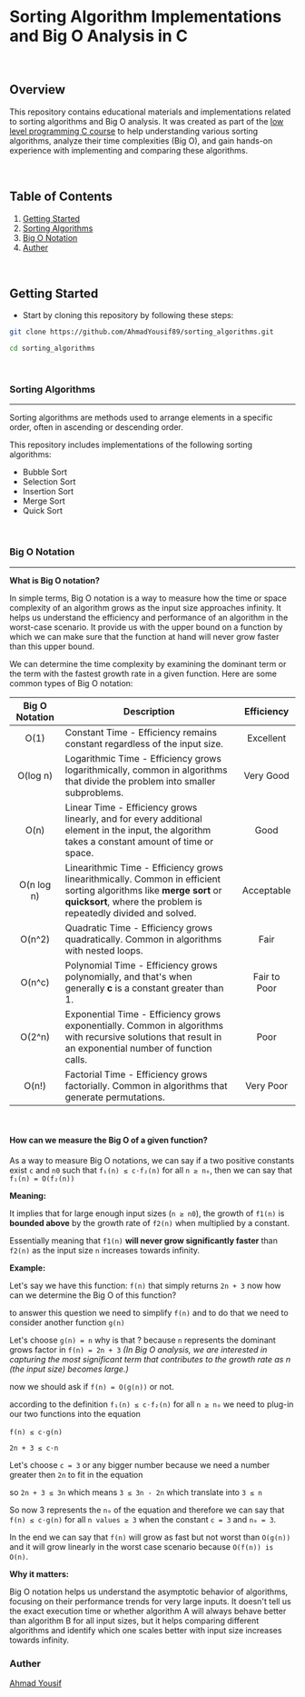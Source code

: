 # Sorting Algorithm Implementations and Big O Analysis in C 

<br>

## Overview

This repository contains educational materials and implementations related to sorting algorithms and Big O analysis. It was created as part of the [low level programming C course](https://github.com/AhmadYousif89/alx-low_level_programming.git) to help understanding various sorting algorithms, analyze their time complexities (Big O), and gain hands-on experience with implementing and comparing these algorithms.

<br>

## Table of Contents

1. [Getting Started](#getting-started)
2. [Sorting Algorithms](#sorting-algorithms)
3. [Big O Notation](#big-o-notation)
5. [Auther](#auther)

<br>


## Getting Started

- Start by cloning this repository by following these steps:

```sh
git clone https://github.com/AhmadYousif89/sorting_algorithms.git

cd sorting_algorithms
```
<br>

### Sorting Algorithms
<hr>

Sorting algorithms are methods used to arrange elements in a specific order, often in ascending or descending order.

This repository includes implementations of the following sorting algorithms:

- Bubble Sort
- Selection Sort
- Insertion Sort
- Merge Sort
- Quick Sort

<br>

### Big O Notation

<hr>

**What is Big O notation?**

In simple terms, Big O notation is a way to measure how the time or space complexity of an algorithm grows as the input size approaches infinity. It helps us understand the efficiency and performance of an algorithm in the worst-case scenario. It provide us with the upper bound on a function by which we can make sure that the function at hand will never grow faster than this upper bound.

We can determine the time complexity by examining the dominant term or the term with the fastest growth rate in a given function. Here are some common types of Big O notation:

| Big O Notation	| Description	| Efficiency	|
|:-----------------:|---------------|:------------:|
| O(1)			| Constant Time - Efficiency remains constant regardless of the input size.	| Excellent	|
| O(log n)		| Logarithmic Time - Efficiency grows logarithmically, common in algorithms that divide the problem into smaller subproblems. | Very Good	|
| O(n)			| Linear Time - Efficiency grows linearly, and for every additional element in the input, the algorithm takes a constant amount of time or space. | Good	|
| O(n log n)	| Linearithmic Time - Efficiency grows linearithmically. Common in efficient sorting algorithms like **merge sort** or **quicksort**, where the problem is repeatedly divided and solved. | Acceptable	|
| O(n^2)		| Quadratic Time - Efficiency grows quadratically. Common in algorithms with nested loops.	| Fair	|
| O(n^c)		| Polynomial Time - Efficiency grows polynomially, and that's when generally **c** is a constant greater than 1.	| Fair to Poor	|
| O(2^n)		| Exponential Time - Efficiency grows exponentially. Common in algorithms with recursive solutions that result in an exponential number of function calls.	| Poor	|
| O(n!)			| Factorial Time - Efficiency grows factorially. Common in algorithms that generate permutations.	| Very Poor	|
<br>

#### How can we measure the Big O of a given function?

As a way to measure Big O notations, we can say if a two positive constants exist `c` and `n0` such that `f₁(n) ≤ c⋅f₂(n)` for all `n ≥ n₀`, then we can say that `f₁(n) = O(f₂(n))`

**Meaning:**

It implies that for large enough input sizes (`n ≥ n0`), the growth of `f1(n)` is **bounded above** by the growth rate of `f2(n)` when multiplied by a constant.

Essentially meaning that `f1(n)` **will never grow significantly faster** than `f2(n)` as the input size `n` increases towards infinity.

**Example:**

Let's say we have this function: `f(n)` that simply returns `2n + 3` now how can we determine the Big O of this function?

to answer this question we need to simplify `f(n)` and to do that we need to consider another function `g(n)`

Let's choose `g(n) = n` why is that ? because `n` represents the dominant grows factor in `f(n) = 2n + 3` *(In Big O analysis, we are interested in capturing the most significant term that contributes to the growth rate as n (the input size) becomes large.)*

now we should ask if `f(n) = O(g(n))` or not.

according to the definition `f₁(n) ≤ c⋅f₂(n)` for all `n ≥ n₀` we need to plug-in our two functions into the equation

`f(n) ≤ c⋅g(n)`​

`2n + 3 ≤ c⋅n`

Let's choose `c = 3` or any bigger number because we need a number greater then `2n` to fit in the equation

so `2n + 3 ≤ 3n` which means `3 ≤ 3n - 2n` which translate into `3 ≤ n`

So now 3 represents the `n₀` of the equation and therefore we can say that `f(n) ≤ c⋅g(n)` for all `n values ≥ 3` when the constant `c = 3` and `n₀ = 3`.

In the end we can say that `f(n)` will grow as fast but not worst than `O(g(n))` and it will grow linearly in the worst case scenario because `O(f(n)) is O(n)`.

**Why it matters:**

Big O notation helps us understand the asymptotic behavior of algorithms, focusing on their performance trends for very large inputs. It doesn't tell us the exact execution time or whether algorithm A will always behave better than algorithm B for all input sizes, but it helps comparing different algorithms and identify which one scales better with input size increases towards infinity.

### Auther

[Ahmad Yousif](https://github.com/AhmadYousif89)
